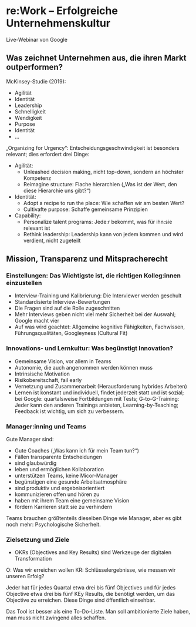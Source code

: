 # re:Work – Erfolgreiche Unternehmenskultur

Live-Webinar von Google

## Was zeichnet Unternehmen aus, die ihren Markt outperformen?

McKinsey-Studie (2019):

- Agilität
- Identität
- Leadership
- Schnelligkeit
- Wendigkeit
- Purpose
- Identität
- ...

„Organizing for Urgency“: Entscheidungsgeschwindigkeit ist besonders relevant; dies erfordert drei Dinge:

- Agilität:
  - Unleashed decision making, nicht top-down, sondern an höchster Kompetenz
  - Reimagine structure: Flache hierarchien („Was ist der Wert, den diese Hierarchie uns gibt?“)
- Identität:
    - Adopt a recipe to run the place: Wie schaffen wir am besten Wert?
    - Cultivafte purpose: Schaffe gemeinsame Prinzipien
- Capability:
  - Personalize talent programs: Jede:r bekommt, was für ihn:sie relevant ist
  - Rethink leadership: Leadership kann von jedem kommen und wird verdient, nicht zugeteilt

## Mission, Transparenz und Mitspracherecht

### Einstellungen: Das Wichtigste ist, die richtigen Kolleg:innen einzustellen
  - Interview-Training und Kalibrierung: Die Interviewer werden geschult
  - Standardisierte Interview-Bewertungen
  - Die Fragen sind auf die Rolle zugeschnitten
  - Mehr Interviews geben nicht viel mehr Sicherheit bei der Auswahl; Google macht vier
  - Auf was wird geachtet: Allgemeine kognitive Fähigkeiten, Fachwissen, Führungsqualitäten, Googleyness (Cultural Fit)

### Innovations- und Lernkultur: Was begünstigt Innovation?
  - Gemeinsame Vision, vor allem in Teams
  - Autonomie, die auch angenommen werden können muss
  - Intrinsische Motivation
  - Risikobereitschaft, fail early
  - Vernetzung und Zusammenarbeit (Herausforderung hybrides Arbeiten)
  - Lernen ist konstant und individuell, findet jederzeit statt und ist sozial; bei Google: quartalsweise Fortbildungen mit Tests; G-to-G-Training: Jeder kann den anderen Trainings anbieten, Learning-by-Teaching; Feedback ist wichtig, um sich zu verbessern.

### Manager:inning und Teams

Gute Manager sind:

- Gute Coaches („Was kann ich für mein Team tun?“)
- Fällen transparente Entscheidungen
- sind glaubwürdig
- leben und ermöglichen Kollaboration
- unterstützen Teams, keine Micor-Manager
- begünstigen eine gesunde Arbeitsatmosphäre
- sind produktiv und ergebnisorientiert
- kommunizieren offen und hören zu
- haben mit ihrem Team eine gemeinsame Vision
- fördern Karrieren statt sie zu verhindern

Teams brauchen größtenteils dieselben Dinge wie Manager, aber es gibt noch mehr: Psychologische Sicherheit.

### Zielsetzung und Ziele

- OKRs (Objectives and Key Results) sind Werkzeuge der digitalen Transformation

O: Was wir erreichen wollen
KR: Schlüsselergebnisse, wie messen wir unseren Erfolg?

Jeder hat für jedes Quartal etwa drei bis fünf Objectives und für jedes Objective etwa drei bis fünf KEy Results, die benötigt werden, um das Objective zu erreichen. Diese Dinge sind öffentlich einsehbar.

Das Tool ist besser als eine To-Do-Liste. Man soll ambitionierte Ziele haben, man muss nicht zwingend alles schaffen.